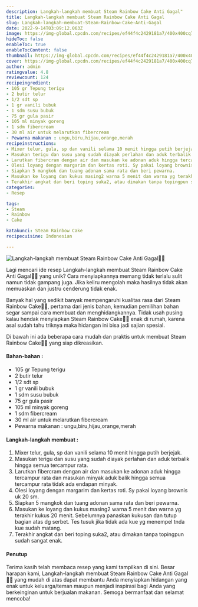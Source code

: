 ```yaml
---
description: Langkah-langkah membuat Steam Rainbow Cake Anti Gagal"
title: Langkah-langkah membuat Steam Rainbow Cake Anti Gagal
slug: Langkah-langkah-membuat-Steam-Rainbow-Cake-Anti-Gagal
date: 2022-9-14T03:09:12.063Z
image: https://img-global.cpcdn.com/recipes/ef44f4c2429181a7/400x400cq70/photo.jpg
hideToc: false
enableToc: true
enableTocContent: false
thumbnail: https://img-global.cpcdn.com/recipes/ef44f4c2429181a7/400x400cq70/photo.jpg
cover: https://img-global.cpcdn.com/recipes/ef44f4c2429181a7/400x400cq70/photo.jpg
author: admin
ratingvalue: 4.8
reviewcount: 124
recipeingredient:
- 105 gr Tepung terigu
- 2 butir telur
- 1/2 sdt sp
- 1 gr vanili bubuk
- 1 sdm susu bubuk
- 75 gr gula pasir
- 105 ml minyak goreng
- 1 sdm fibercream
- 30 ml air untuk melarutkan fibercream
- Pewarna makanan : ungu,biru,hijau,orange,merah
recipeinstructions:
- Mixer telur, gula, sp dan vanili selama 10 menit hingga putih berjejak.
- Masukan terigu dan susu yang sudah diayak perlahan dan aduk terbalik hingga semua tercampur rata.
- Larutkan fibercram dengan air dan masukan ke adonan aduk hingga tercampur rata dan masukan minyak aduk balik hingga semua tercampur rata tidak ada endapan minyak.
- Olesi loyang dengan margarim dan kertas roti. Sy pakai loyang brownis uk 20 sm.
- Siapkan 5 mangkok dan tuang adonan sama rata dan beri pewarna.
- Masukan ke loyang dan kukus masing2 warna 5 menit dan warna yg terakhir kukus 20 menit. Sebelumnya panaskan kukusan dan tutup bagian atas dg serbet. Tes tusuk jika tidak ada kue yg menempel tnda kue sudah matang.
- Terakhir angkat dan beri toping suka2, atau dimakan tanpa topingpun sudah sangat enak.
categories:
- Resep

tags:
- Steam
- Rainbow
- Cake

katakunci: Steam Rainbow Cake
recipecuisine: Indonesian

---
```


![Langkah-langkah membuat Steam Rainbow Cake Anti Gagal👩‍🍳](https://img-global.cpcdn.com/recipes/ef44f4c2429181a7/400x400cq70/photo.jpg)

Lagi mencari ide resep Langkah-langkah membuat Steam Rainbow Cake Anti Gagal👩‍🍳 yang unik? Cara menyiapkannya memang tidak terlalu sulit namun tidak gampang juga. Jika keliru mengolah maka hasilnya tidak akan memuaskan dan justru cenderung tidak enak.

Banyak hal yang sedikit banyak mempengaruhi kualitas rasa dari Steam Rainbow Cake👩‍🍳, pertama dari jenis bahan, kemudian pemilihan bahan segar sampai cara membuat dan menghidangkannya. Tidak usah pusing kalau hendak menyiapkan Steam Rainbow Cake👩‍🍳 enak di rumah, karena asal sudah tahu triknya maka hidangan ini bisa jadi sajian spesial.

Di bawah ini ada beberapa cara mudah dan praktis untuk membuat Steam Rainbow Cake👩‍🍳 yang siap dikreasikan.

<!--inarticleads1-->

#### Bahan-bahan :

- 105 gr Tepung terigu
- 2 butir telur
- 1/2 sdt sp
- 1 gr vanili bubuk
- 1 sdm susu bubuk
- 75 gr gula pasir
- 105 ml minyak goreng
- 1 sdm fibercream
- 30 ml air untuk melarutkan fibercream
- Pewarna makanan : ungu,biru,hijau,orange,merah

<!--inarticleads2-->

#### Langkah-langkah membuat :

1. Mixer telur, gula, sp dan vanili selama 10 menit hingga putih berjejak.
1. Masukan terigu dan susu yang sudah diayak perlahan dan aduk terbalik hingga semua tercampur rata.
1. Larutkan fibercram dengan air dan masukan ke adonan aduk hingga tercampur rata dan masukan minyak aduk balik hingga semua tercampur rata tidak ada endapan minyak.
1. Olesi loyang dengan margarim dan kertas roti. Sy pakai loyang brownis uk 20 sm.
1. Siapkan 5 mangkok dan tuang adonan sama rata dan beri pewarna.
1. Masukan ke loyang dan kukus masing2 warna 5 menit dan warna yg terakhir kukus 20 menit. Sebelumnya panaskan kukusan dan tutup bagian atas dg serbet. Tes tusuk jika tidak ada kue yg menempel tnda kue sudah matang.
1. Terakhir angkat dan beri toping suka2, atau dimakan tanpa topingpun sudah sangat enak.

#### Penutup

Terima kasih telah membaca resep yang kami tampilkan di sini. Besar harapan kami, Langkah-langkah membuat Steam Rainbow Cake Anti Gagal👩‍🍳 yang mudah di atas dapat membantu Anda menyiapkan hidangan yang enak untuk keluarga/teman maupun menjadi inspirasi bagi Anda yang berkeinginan untuk berjualan makanan. Semoga bermanfaat dan selamat mencoba!